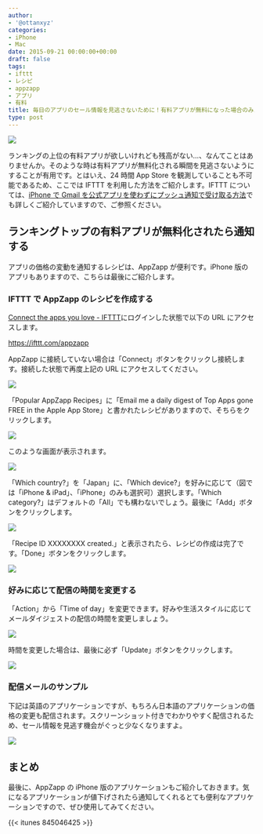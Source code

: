 ```yaml
---
author:
- '@ottanxyz'
categories:
- iPhone
- Mac
date: 2015-09-21 00:00:00+00:00
draft: false
tags:
- ifttt
- レシピ
- appzapp
- アプリ
- 有料
title: 毎日のアプリのセール情報を見逃さないために！有料アプリが無料になった場合のみメールで通知してくれるサービスを作ろう！
type: post
---
```


![](150921-55fff6bbaff71.png)

ランキングの上位の有料アプリが欲しいけれども残高がない…、なんてことはありませんか。そのような時は有料アプリが無料化される瞬間を見逃さないようにすることが有用です。とはいえ、24 時間 App Store を観測していることも不可能であるため、ここでは IFTTT を利用した方法をご紹介します。IFTTT については、[iPhone で Gmail を公式アプリを使わずにプッシュ通知で受け取る方法](/posts/2014/09/iphone-gmail-push-490/)でも詳しくご紹介していますので、ご参照ください。

## ランキングトップの有料アプリが無料化されたら通知する

アプリの価格の変動を通知するレシピは、AppZapp が便利です。iPhone 版のアプリもありますので、こちらは最後にご紹介します。

### IFTTT で AppZapp のレシピを作成する

[Connect the apps you love - IFTTT](https://ifttt.com/)にログインした状態で以下の URL にアクセスします。

https://ifttt.com/appzapp

AppZapp に接続していない場合は「Connect」ボタンをクリックし接続します。接続した状態で再度上記の URL にアクセスしてください。

![](150921-55fff6c0b3e2f.png)

「Popular AppZapp Recipes」に「Email me a daily digest of Top Apps gone FREE in the Apple App Store」と書かれたレシピがありますので、そちらをクリックします。

![](150921-55fff6c36ae5b.png)

このような画面が表示されます。

![](150921-55fff6c61729f.png)

「Which country?」を「Japan」に、「Which device?」を好みに応じて（図では「iPhone & iPad」、「iPhone」のみも選択可）選択します。「Which category?」はデフォルトの「All」でも構わないでしょう。最後に「Add」ボタンをクリックします。

![](150921-55fff706c62b0.png)

「Recipe ID XXXXXXXX created.」と表示されたら、レシピの作成は完了です。「Done」ボタンをクリックします。

![](150921-55fff708e8d85.png)

### 好みに応じて配信の時間を変更する

「Action」から「Time of day」を変更できます。好みや生活スタイルに応じてメールダイジェストの配信の時間を変更しましょう。

![](150921-55fff6cd5d031.png)

時間を変更した場合は、最後に必ず「Update」ボタンをクリックします。

![](150921-55fff6cf53bd6.png)

### 配信メールのサンプル

下記は英語のアプリケーションですが、もちろん日本語のアプリケーションの価格の変更も配信されます。スクリーンショット付きでわかりやすく配信されるため、セール情報を見逃す機会がぐっと少なくなりますよ。

![](150921-55fff6d127119.png)

## まとめ

最後に、AppZapp の iPhone 版のアプリケーションもご紹介しておきます。気になるアプリケーションが値下げされたら通知してくれるとても便利なアプリケーションですので、ぜひ使用してみてください。

{{< itunes 845046425 >}}